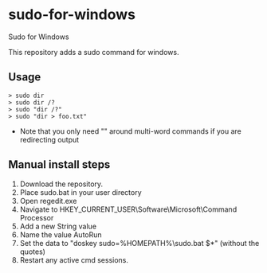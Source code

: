 # sudo-for-windows
Sudo for Windows

This repository adds a sudo command for windows.
## Usage
```
> sudo dir
> sudo dir /?
> sudo "dir /?"
> sudo "dir > foo.txt"
```
- Note that you only need "" around multi-word commands if you are redirecting output

## Manual install steps

1. Download the repository.
2. Place sudo.bat in your user directory
3. Open regedit.exe
4. Navigate to HKEY_CURRENT_USER\Software\Microsoft\Command Processor
5. Add a new String value
6. Name the value AutoRun
7. Set the data to "doskey sudo=%HOMEPATH%\sudo.bat $*" (without the quotes)
8. Restart any active cmd sessions.
